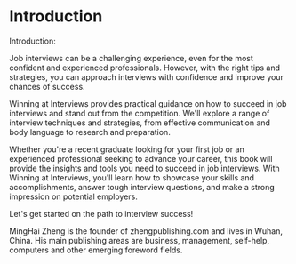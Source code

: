 # Introduction

Introduction:

Job interviews can be a challenging experience, even for the most confident and experienced professionals. However, with the right tips and strategies, you can approach interviews with confidence and improve your chances of success.

Winning at Interviews provides practical guidance on how to succeed in job interviews and stand out from the competition. We'll explore a range of interview techniques and strategies, from effective communication and body language to research and preparation.

Whether you're a recent graduate looking for your first job or an experienced professional seeking to advance your career, this book will provide the insights and tools you need to succeed in job interviews. With Winning at Interviews, you'll learn how to showcase your skills and accomplishments, answer tough interview questions, and make a strong impression on potential employers.

Let's get started on the path to interview success!


MingHai Zheng is the founder of zhengpublishing.com and lives in Wuhan, China. His main publishing areas are business, management, self-help, computers and other emerging foreword fields.
